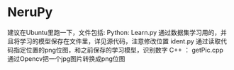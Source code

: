# NeruPy
建议在Ubuntu里跑一下，文件包括:
Python:  Learn.py   通过数据集学习用的，并且将学习的模型保存在文件里，详见源代码，注意修改位置
         ident.py   通过读取代码指定位置的png位图，和之前保存的学习模型，识别数字
C++   ： getPic.cpp  通过Opencv把一个jpg图片转换成png位图
